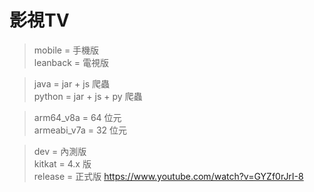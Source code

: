 # 影視TV

> mobile = 手機版  
> leanback = 電視版

> java = jar + js 爬蟲  
> python = jar + js + py 爬蟲

> arm64_v8a = 64 位元  
> armeabi_v7a = 32 位元

> dev = 內測版  
> kitkat = 4.x 版  
> release = 正式版
https://www.youtube.com/watch?v=GYZf0rJrI-8
